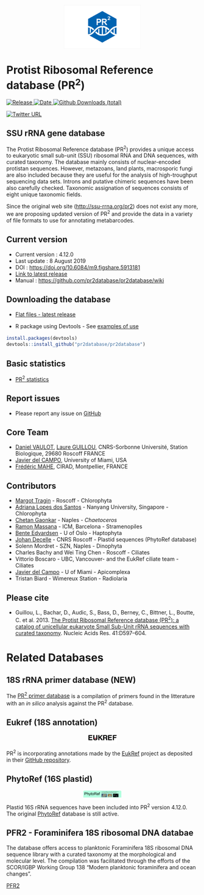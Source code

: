 <img src="img/pr2_logo_16_9.png" width="40%" style="display: block; margin: auto;" />

Protist Ribosomal Reference database (PR<sup>2</sup>)
=====================================================

[![Release](https://img.shields.io/badge/release-4.12.0-blue.svg)
![Date](https://img.shields.io/badge/date-08%20August%202019-lightgrey.svg)
![Github Downloads
(total)](https://img.shields.io/github/downloads/pr2database/pr2database/total.svg)](https://github.com/vaulot/pr2_database/releases)

[![Twitter
URL](https://img.shields.io/twitter/url/http/shields.io.svg?style=social)](https://twitter.com/intent/tweet?text=PR2%20database&url=https://github.com/vaulot/pr2_database&hashtags=PR2database)

SSU rRNA gene database
----------------------

The Protist Ribosomal Reference database (PR<sup>2</sup>) provides a
unique access to eukaryotic small sub-unit (SSU) ribosomal RNA and DNA
sequences, with curated taxonomy. The database mainly consists of
nuclear-encoded protistan sequences. However, metazoans, land plants,
macrosporic fungi are also included because they are useful for the
analysis of high-troughput sequencing data sets. Introns and putative
chimeric sequences have been also carefully checked. Taxonomic
assignation of sequences consists of eight unique taxonomic fields.

Since the original web site
(<a href="http://ssu-rrna.org/pr2" class="uri">http://ssu-rrna.org/pr2</a>)
does not exist any more, we are proposing updated version of
PR<sup>2</sup> and provide the data in a variety of file formats to use
for annotating metabarcodes.

Current version
---------------

-   Current version : 4.12.0
-   Last update : 8 August 2019
-   DOI :
    <a href="https://doi.org/10.6084/m9.figshare.5913181" class="uri">https://doi.org/10.6084/m9.figshare.5913181</a>
-   [Link to latest
    release](https://github.com/pr2database/pr2database/releases)
-   Manual :
    <a href="https://github.com/pr2database/pr2database/wiki" class="uri">https://github.com/pr2database/pr2database/wiki</a>

Downloading the database
------------------------

-   [Flat files - latest
    release](https://github.com/pr2database/pr2database/releases)

-   R package using Devtools - See [examples of
    use](https://github.com/pr2database/pr2database/wiki/PR2-R-database-package)

``` r
install.packages(devtools)
devtools::install_github("pr2database/pr2database")
```

Basic statistics
----------------

-   [PR<sup>2</sup>
    statistics](https://vaulot.github.io/pr2/PR2_analysis.html)

Report issues
-------------

-   Please report any issue on
    [GitHub](https://github.com/vaulot/pr2_database/issues)

Core Team
---------

-   [Daniel VAULOT](mailto:vaulot@gmail.com), [Laure
    GUILLOU](mailto:lguillou@sb-roscoff.fr), CNRS-Sorbonne Université,
    Station Biologique, 29680 Roscoff FRANCE
-   [Javier del CAMPO](mailto:jdelcampo@rsmas.miami.edu), University of
    Miami, USA
-   [Frédéric MAHE](mailto:frederic.mahe@cirad.fr), CIRAD, Montpellier,
    FRANCE

Contributors
------------

-   [Margot Tragin](mailto:margo.tragin@gmail.com) - Roscoff -
    Chlorophyta
-   [Adriana Lopes dos Santos](mailto:adriana.lopes@ntu.edu.sg) -
    Nanyang University, Singapore - Chlorophyta
-   [Chetan Gaonkar](mailto:chetan.gaonkar@gmail.com) - Naples -
    *Chaetoceros*
-   [Ramon Massana](mailto:ramonm@icm.csic.es) - ICM, Barcelona -
    Stramenopiles
-   [Bente Edvardsen](mailto:bente.edvardsen@bio.uio.no) - U of Oslo -
    Haptophyta
-   [Johan Decelle](mailto:johan.decelle@univ-grenoble-alpes.fr) - CNRS
    Roscoff - Plastid sequences (PhytoRef database)
-   Solenn Mordret - SZN, Naples - Dinophyta
-   Charles Bachy and Wei Ting Chen - Roscoff - Ciliates
-   Vittorio Boscaro - UBC, Vancouver- and the EukRef ciliate team -
    Ciliates
-   [Javier del Campo](mailto:jdelcampo@rsmas.miami.edu) - U of Miami -
    Apicomplexa
-   Tristan Biard - Wimereux Station - Radiolaria

Please cite
-----------

-   Guillou, L., Bachar, D., Audic, S., Bass, D., Berney, C., Bittner,
    L., Boutte, C. et al. 2013. [The Protist Ribosomal Reference
    database (PR<sup>2</sup>): a catalog of unicellular eukaryote Small
    Sub-Unit rRNA sequences with curated
    taxonomy](http://nar.oxfordjournals.org/lookup/doi/10.1093/nar/gks1160).
    Nucleic Acids Res. 41:D597–604.

Related Databases
=================

18S rRNA primer database (NEW)
------------------------------

The [PR<sup>2</sup> primer
database](https://github.com/pr2database/pr2-primers) is a compilation
of primers found in the litterature with an *in silico* analysis against
the PR<sup>2</sup> database.

Eukref (18S annotation)
-----------------------

<img src="img/eukref_logo.png" width="15%" style="display: block; margin: auto;" />

PR<sup>2</sup> is incorporating annotations made by the
[EukRef](http://eukref.org/) project as deposited in their [GitHub
repository](https://github.com/eukref/curation).

PhytoRef (16S plastid)
----------------------

<img src="img/phytoref_logo.png" width="20%" style="display: block; margin: auto;" />

Plastid 16S rRNA sequences have been included into PR<sup>2</sup>
version 4.12.0. The original [PhytoRef](http://phytoref.sb-roscoff.fr/)
database is still active.

PFR2 - Foraminifera 18S ribosomal DNA databae
---------------------------------------------

The database offers access to planktonic Foraminifera 18S ribosomal DNA
sequence library with a curated taxonomy at the morphological and
molecular level. The compilation was facilitated through the efforts of
the SCOR/IGBP Working Group 138 “Modern planktonic foraminifera and
ocean changes”.

[PFR2](http://pfr2.sb-roscoff.fr/)
